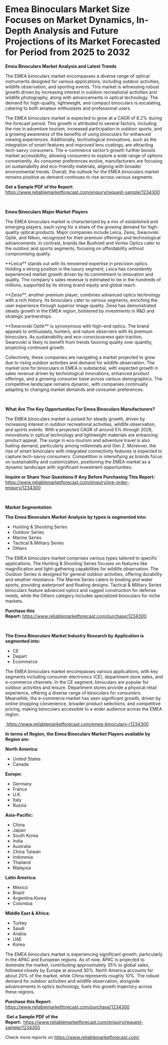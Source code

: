<p><h1>Emea Binoculars Market Size Focuses on Market Dynamics, In-Depth Analysis and Future Projections of its Market Forecasted for Period from 2025 to 2032</h1></p><p><strong>Emea Binoculars Market Analysis and Latest Trends</strong></p>
<p><p>The EMEA binoculars market encompasses a diverse range of optical instruments designed for various applications, including outdoor activities, wildlife observation, and sporting events. This market is witnessing robust growth driven by increasing interest in outdoor recreational activities and wildlife photography, along with advancements in optical technology. The demand for high-quality, lightweight, and compact binoculars is escalating, catering to both amateur enthusiasts and professional users.</p><p>The EMEA binoculars market is expected to grow at a CAGR of 8.2% during the forecast period. This growth is attributed to several factors, including the rise in adventure tourism, increased participation in outdoor sports, and a growing awareness of the benefits of using binoculars for enhanced viewing experiences. Additionally, technological innovations, such as the integration of smart features and improved lens coatings, are attracting tech-savvy consumers. The e-commerce sector’s growth further boosts market accessibility, allowing consumers to explore a wide range of options conveniently. As consumer preferences evolve, manufacturers are focusing on sustainability and eco-friendly materials, aligning with broader environmental trends. Overall, the outlook for the EMEA binoculars market remains positive as demand continues to rise across various segments.</p></p>
<p><strong>Get a Sample PDF of the Report:&nbsp;</strong> <a href="https://www.reliablemarketforecast.com/enquiry/request-sample/1234300?utm_campaign=2478&utm_medium=2&utm_source=Github&utm_content=ia&utm_term=11042025&utm_id=emea-binoculars">https://www.reliablemarketforecast.com/enquiry/request-sample/1234300</a></p>
<p>&nbsp;</p>
<p><strong>Emea Binoculars Major Market Players</strong></p>
<p><p>The EMEA binoculars market is characterized by a mix of established and emerging players, each vying for a share of the growing demand for high-quality optical products. Major companies include Leica, Zeiss, Swarovski Optik, and Nikon, recognized for their premium offerings and technological advancements. In contrast, brands like Bushnell and Vortex Optics cater to the outdoor and sports segments, focusing on affordability without compromising quality.</p><p>**Leica** stands out with its renowned expertise in precision optics. Holding a strong position in the luxury segment, Leica has consistently experienced market growth driven by its commitment to innovation and quality. The company's sales revenue is estimated to be in the hundreds of millions, supported by its strong brand equity and global reach.</p><p>**Zeiss**, another premium player, combines advanced optics technology with a rich history. Its binoculars cater to various segments, enriching the user experience through superior image quality. Zeiss has demonstrated steady growth in the EMEA region, bolstered by investments in R&D and strategic partnerships.</p><p>**Swarovski Optik** is synonymous with high-end optics. The brand appeals to enthusiasts, hunters, and nature observers with its premium binoculars. As sustainability and eco-consciousness gain traction, Swarovski is likely to benefit from trends favoring quality over quantity, projecting continued growth.</p><p>Collectively, these companies are navigating a market projected to grow due to rising outdoor activities and demand for wildlife observation. The market size for binoculars in EMEA is substantial, with expected growth in sales revenue driven by technological innovations, enhanced product offerings, and a growing consumer base across various demographics. The competitive landscape remains dynamic, with companies continually adapting to changing market demands and consumer preferences.</p></p>
<p>&nbsp;</p>
<p><strong>What Are The Key Opportunities For Emea Binoculars Manufacturers?</strong></p>
<p><p>The EMEA binoculars market is poised for steady growth, driven by increasing interest in outdoor recreational activities, wildlife observation, and sports events. With a projected CAGR of around 5% through 2028, innovations in optical technology and lightweight materials are enhancing product appeal. The surge in eco-tourism and adventure travel is also fueling demand, particularly among millennials and Gen Z. Moreover, the rise of smart binoculars with integrated connectivity features is expected to capture tech-savvy consumers. Competition is intensifying as brands focus on sustainability and customization, positioning the EMEA market as a dynamic landscape with significant investment opportunities.</p></p>
<p><strong>Inquire or Share Your Questions If Any Before Purchasing This Report:</strong> <a href="https://www.reliablemarketforecast.com/enquiry/pre-order-enquiry/1234300?utm_campaign=2478&utm_medium=2&utm_source=Github&utm_content=ia&utm_term=11042025&utm_id=emea-binoculars">https://www.reliablemarketforecast.com/enquiry/pre-order-enquiry/1234300</a></p>
<p>&nbsp;</p>
<p><strong>Market Segmentation</strong></p>
<p><strong>The Emea Binoculars Market Analysis by types is segmented into:</strong></p>
<p><ul><li>Hunting & Shooting Series</li><li>Outdoor Series</li><li>Marine Series</li><li>Tactical & Military Series</li><li>Others</li></ul></p>
<p><p>The EMEA binoculars market comprises various types tailored to specific applications. The Hunting & Shooting Series focuses on features like magnification and light-gathering capabilities for wildlife observation. The Outdoor Series is designed for general outdoor activities, offering durability and weather resistance. The Marine Series caters to boating and water sports, providing waterproof and floating designs. Tactical & Military Series binoculars feature advanced optics and rugged construction for defense needs, while the Others category includes specialized binoculars for niche markets.</p></p>
<p><strong>Purchase this Report:&nbsp;</strong><a href="https://www.reliablemarketforecast.com/purchase/1234300?utm_campaign=2478&utm_medium=2&utm_source=Github&utm_content=ia&utm_term=11042025&utm_id=emea-binoculars">https://www.reliablemarketforecast.com/purchase/1234300</a></p>
<p>&nbsp;</p>
<p><strong>The Emea Binoculars Market Industry Research by Application is segmented into:</strong></p>
<p><ul><li>CE</li><li>Depart</li><li>Ecommerce</li></ul></p>
<p><p>The EMEA binoculars market encompasses various applications, with key segments including consumer electronics (CE), department store sales, and e-commerce channels. In the CE segment, binoculars are popular for outdoor activities and leisure. Department stores provide a physical retail experience, offering a diverse range of binoculars for consumers. Meanwhile, the e-commerce market has seen significant growth, driven by online shopping convenience, broader product selections, and competitive pricing, making binoculars accessible to a wider audience across the EMEA region.</p></p>
<p><a href="https://www.reliablemarketforecast.com/emea-binoculars-r1234300?utm_campaign=2478&utm_medium=2&utm_source=Github&utm_content=ia&utm_term=11042025&utm_id=emea-binoculars">&nbsp;https://www.reliablemarketforecast.com/emea-binoculars-r1234300</a></p>
<p><strong>In terms of Region, the Emea Binoculars Market Players available by Region are:</strong></p>
<p>
    <p> <strong> North America: </strong>
        <ul>
            <li>United States</li>
            <li>Canada</li>
        </ul>
        </p> 
    <p> <strong> Europe: </strong>
        <ul>
            <li>Germany</li>
            <li>France</li>
            <li>U.K.</li>
            <li>Italy</li>
            <li>Russia</li>
        </ul>
        </p> 
    <p> <strong> Asia-Pacific: </strong>
        <ul>
            <li>China</li>
            <li>Japan</li>
            <li>South Korea</li>
            <li>India</li>
            <li>Australia</li>
            <li>China Taiwan</li>
            <li>Indonesia</li>
            <li>Thailand</li>
            <li>Malaysia</li>
        </ul>
        </p> 
    <p> <strong> Latin America: </strong>
        <ul>
            <li>Mexico</li>
            <li>Brazil</li>
            <li>Argentina Korea</li>
            <li>Colombia</li>
        </ul>
        </p> 
    <p> <strong> Middle East & Africa: </strong>
        <ul>
            <li>Turkey</li>
            <li>Saudi</li>
            <li>Arabia</li>
            <li>UAE</li>
            <li>Korea</li>
        </ul>
    </p>
    </p>
<p><p>The EMEA binoculars market is experiencing significant growth, particularly in the APAC and European regions. As of now, APAC is projected to dominate the market, contributing approximately 35% to global sales, followed closely by Europe at around 30%. North America accounts for about 20% of the market, while China represents roughly 10%. The robust demand for outdoor activities and wildlife observation, alongside advancements in optics technology, fuels this growth trajectory across these regions.</p></p>
<p><strong>Purchase this Report: </strong><a href="https://www.reliablemarketforecast.com/purchase/1234300?utm_campaign=2478&utm_medium=2&utm_source=Github&utm_content=ia&utm_term=11042025&utm_id=emea-binoculars">https://www.reliablemarketforecast.com/purchase/1234300</a></p>
<p>&nbsp;<strong>Get a Sample PDF of the Report:&nbsp;&nbsp;</strong><a href="https://www.reliablemarketforecast.com/enquiry/request-sample/1234300?utm_campaign=2478&utm_medium=2&utm_source=Github&utm_content=ia&utm_term=11042025&utm_id=emea-binoculars">https://www.reliablemarketforecast.com/enquiry/request-sample/1234300</a></p>
<p><strong></strong></p>
<p>Check more reports on <a href="https://www.reliablemarketforecast.com/?utm_campaign=2478&utm_medium=2&utm_source=Github&utm_content=ia&utm_term=11042025&utm_id=emea-binoculars">https://www.reliablemarketforecast.com/</a></p>